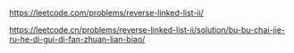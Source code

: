 https://leetcode.com/problems/reverse-linked-list-ii/

https://leetcode.cn/problems/reverse-linked-list-ii/solution/bu-bu-chai-jie-ru-he-di-gui-di-fan-zhuan-lian-biao/